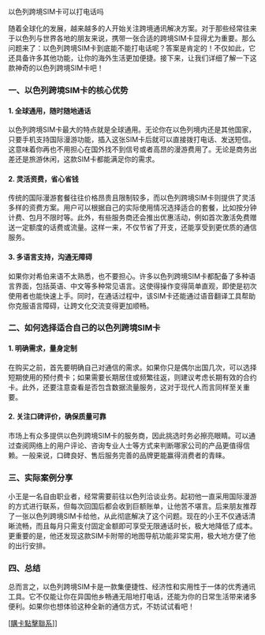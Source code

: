 以色列跨境SIM卡可以打电话吗  

随着全球化的发展，越来越多的人开始关注跨境通讯解决方案。对于那些经常往来于以色列与世界各地的朋友来说，携带一张合适的跨境SIM卡显得尤为重要。那么问题来了：以色列跨境SIM卡到底能不能打电话呢？答案是肯定的！不仅如此，它还具备许多其他功能，让你的海外生活更加便捷。接下来，让我们详细了解一下这款神奇的以色列跨境SIM卡吧！  

### 一、以色列跨境SIM卡的核心优势  

#### 1. 全球通用，随时随地通话  
以色列跨境SIM卡最大的特点就是全球通用。无论你在以色列境内还是其他国家，只要手机支持国际漫游功能，插入这张SIM卡后就可以直接拨打电话、发送短信。这意味着你再也不用担心在国外找不到信号或者高昂的漫游费用了。无论是商务出差还是旅游休闲，这款SIM卡都能满足你的需求。  

#### 2. 灵活资费，省心省钱  
传统的国际漫游套餐往往价格昂贵且限制较多，而以色列跨境SIM卡则提供了灵活多样的资费方案。用户可以根据自己的实际使用情况选择适合的套餐，比如按分钟计费、包月不限时等。此外，有些服务商还会推出优惠活动，例如首次激活免费赠送一定额度的话费或流量。这样一来，不仅节省了开支，还能享受到更优质的通信服务。  

#### 3. 多语言支持，沟通无障碍  
如果你对希伯来语不太熟悉，也不要担心。许多以色列跨境SIM卡都配备了多种语言界面，包括英语、中文等多种常见语言。这使得操作变得简单直观，即使是初次使用者也能快速上手。同时，在通话过程中，该SIM卡还能通过语音翻译工具帮助你克服语言障碍，让跨文化交流变得更加顺畅。  

### 二、如何选择适合自己的以色列跨境SIM卡  

#### 1. 明确需求，量身定制  
在购买之前，首先要明确自己对通信的需求。如果你只是偶尔出国几次，可以选择短期使用的预付费卡；如果需要长期居住或频繁往返，则建议考虑长期有效的合约卡。此外，还要注意查看是否包含数据流量服务，这对于现代人而言同样至关重要。  

#### 2. 关注口碑评价，确保质量可靠  
市场上有众多提供以色列跨境SIM卡的服务商，因此挑选时务必擦亮眼睛。可以通过查阅网络上的用户评论、咨询专业人士等方式来判断哪家公司的产品更值得信赖。一般来说，口碑良好、售后服务完善的品牌更能赢得消费者的青睐。  

### 三、实际案例分享  

小王是一名自由职业者，经常需要前往以色列洽谈业务。起初他一直采用国际漫游的方式进行联系，但每次回国后都会收到巨额账单，让他苦不堪言。后来朋友推荐了一张以色列跨境SIM卡给他，从此彻底解决了这个问题。现在的小王不仅通话清晰流畅，而且每月只需支付固定金额即可享受无限通话时长，极大地降低了成本。更重要的是，他还发现这款SIM卡附带的地图导航功能非常实用，极大地方便了他的出行安排。  

### 四、总结  

总而言之，以色列跨境SIM卡是一款集便捷性、经济性和实用性于一体的优秀通讯工具。它不仅能让你在异国他乡畅通无阻地打电话，还能为你的日常生活带来诸多便利。如果你也想体验这种全新的通信方式，不妨试试看吧！  

[[購卡點擊聯系](https://t.me/s/esim1088)]]